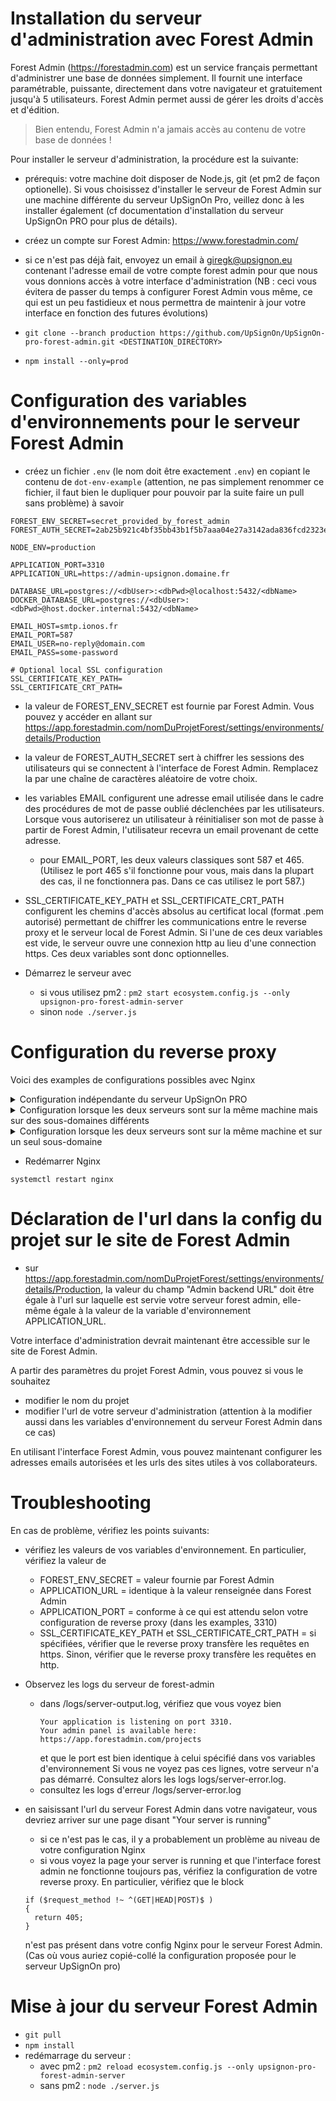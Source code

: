 # Installation du serveur d'administration avec Forest Admin

Forest Admin (https://forestadmin.com) est un service français permettant d'administrer une base de données simplement. Il fournit une interface paramétrable, puissante, directement dans votre navigateur et gratuitement jusqu'à 5 utilisateurs. Forest Admin permet aussi de gérer les droits d'accès et d'édition.

> Bien entendu, Forest Admin n'a jamais accès au contenu de votre base de données !

Pour installer le serveur d'administration, la procédure est la suivante:

- prérequis: votre machine doit disposer de Node.js, git (et pm2 de façon optionelle). Si vous choisissez d'installer le serveur de Forest Admin sur une machine différente du serveur UpSignOn Pro, veillez donc à les installer également (cf documentation d'installation du serveur UpSignOn PRO pour plus de détails).

- créez un compte sur Forest Admin: https://www.forestadmin.com/
- si ce n'est pas déjà fait, envoyez un email à giregk@upsignon.eu contenant l'adresse email de votre compte forest admin pour que nous vous donnions accès à votre interface d'administration (NB : ceci vous évitera de passer du temps à configurer Forest Admin vous même, ce qui est un peu fastidieux et nous permettra de maintenir à jour votre interface en fonction des futures évolutions)

- `git clone --branch production https://github.com/UpSignOn/UpSignOn-pro-forest-admin.git <DESTINATION_DIRECTORY>`
- `npm install --only=prod`

# Configuration des variables d'environnements pour le serveur Forest Admin

- créez un fichier `.env` (le nom doit être exactement `.env`) en copiant le contenu de `dot-env-example` (attention, ne pas simplement renommer ce fichier, il faut bien le dupliquer pour pouvoir par la suite faire un pull sans problème) à savoir

```
FOREST_ENV_SECRET=secret_provided_by_forest_admin
FOREST_AUTH_SECRET=2ab25b921c4bf35bb43b1f5b7aaa04e27a3142ada836fcd2323ea148ad953145fd1cac1b1a2250fd33d13499345c

NODE_ENV=production

APPLICATION_PORT=3310
APPLICATION_URL=https://admin-upsignon.domaine.fr

DATABASE_URL=postgres://<dbUser>:<dbPwd>@localhost:5432/<dbName>
DOCKER_DATABASE_URL=postgres://<dbUser>:<dbPwd>@host.docker.internal:5432/<dbName>

EMAIL_HOST=smtp.ionos.fr
EMAIL_PORT=587
EMAIL_USER=no-reply@domain.com
EMAIL_PASS=some-password

# Optional local SSL configuration
SSL_CERTIFICATE_KEY_PATH=
SSL_CERTIFICATE_CRT_PATH=
```

- la valeur de FOREST_ENV_SECRET est fournie par Forest Admin. Vous pouvez y accéder en allant sur https://app.forestadmin.com/nomDuProjetForest/settings/environments/details/Production
- la valeur de FOREST_AUTH_SECRET sert à chiffrer les sessions des utilisateurs qui se connectent à l'interface de Forest Admin. Remplacez la par une chaîne de caractères aléatoire de votre choix.
- les variables EMAIL configurent une adresse email utilisée dans le cadre des procédures de mot de passe oublié déclenchées par les utilisateurs. Lorsque vous autoriserez un utilisateur à réinitialiser son mot de passe à partir de Forest Admin, l'utilisateur recevra un email provenant de cette adresse.
  - pour EMAIL_PORT, les deux valeurs classiques sont 587 et 465. (Utilisez le port 465 s'il fonctionne pour vous, mais dans la plupart des cas, il ne fonctionnera pas. Dans ce cas utilisez le port 587.)
- SSL_CERTIFICATE_KEY_PATH et SSL_CERTIFICATE_CRT_PATH configurent les chemins d'accès absolus au certificat local (format .pem autorisé) permettant de chiffrer les communications entre le reverse proxy et le serveur local de Forest Admin. Si l'une de ces deux variables est vide, le serveur ouvre une connexion http au lieu d'une connection https. Ces deux variables sont donc optionnelles.

- Démarrez le serveur avec

  - si vous utilisez pm2 : `pm2 start ecosystem.config.js --only upsignon-pro-forest-admin-server`
  - sinon `node ./server.js`

# Configuration du reverse proxy

Voici des examples de configurations possibles avec Nginx

<details>
<summary>Configuration indépendante du serveur UpSignOn PRO</summary>

Utilisez cette configuration si vous avez installé votre serveur forest-admin sur une machine différente du serveur UpSignOn PRO.

Dans /etc/nginx/sites-enabled/upsignon-admin
Pensez à bien modifier les valeurs sous les `# TODO`

```
proxy_set_header X-Real-IP $remote_addr;
proxy_set_header X-Forwarded-For $proxy_add_x_forwarded_for;
server_tokens off;

add_header X-Frame-Options "DENY";
add_header X-XSS-Protection "1; mode=block";
add_header X-DNS-Prefetch-Control "off";
add_header X-Download-Options "noopen";
add_header X-Content-Type-Options "nosniff";
add_header X-Permitted-Cross-Domain-Policies "none";

# TODO
ssl_certificate /etc/certificate/myDomainCertificateSignedByTrustedAuthority.cer;
# TODO
ssl_certificate_key /etc/certificate/myDomainCertificatePrivateKey.key;
ssl_ciphers "EECDH+ECDSA+AESGCM EECDH+aRSA+AESGCM EECDH+ECDSA+SHA384 EECDH+ECDSA+SHA256 EECDH+aRSA+SHA384 EECDH+aRSA+SHA256 EECDH+aRSA+RC4 EECDH EDH+aRSA HIGH !RC4 !aNULL !eNULL !LOW !3DES !MD5 !EXP !PSK !SRP !DSS";

server {
  listen 443 ssl http2;
  listen [::]:443 ssl http2;
  # TODO
  server_name admin-upsignon.my-domain.fr;
  proxy_ssl_verify off;

  location / {
    # TODO (choix entre http et https & choix du port)
    proxy_pass http://localhost:3310;
  }
}

```

Attention, si vous avez choisi de configurer un certificat SSL pour le serveur Forest Admin, remplacez `http://localhost:3310` par `https://localhost:3310`

NB, contrairement à la configuration proposée pour le serveur UpSignOn Pro, le block

```
  if ($request_method !~ ^(GET|HEAD|POST)$ )
  {
    return 405;
  }
```

ne doit pas être présent.

</details>

<details>
<summary>Configuration lorsque les deux serveurs sont sur la même machine mais sur des sous-domaines différents</summary>

Utilisez cette configuration si vous avez installé votre serveur forest-admin sur la même machine que le serveur UpSignOn PRO.

Si vos deux sous-domaines utilisent des certificats différents (au lieu d'un unique certificat wildcard), déclarez chaque ssl_certificate et ssl_certificate_key à l'intérieur du bloc server correspondant.

Remplacez le fichier `/etc/nginx/sites-enabled/upsignonpro` par

Pensez à bien modifier les valeurs sous les `# TODO`

```
proxy_set_header X-Real-IP $remote_addr;
proxy_set_header X-Forwarded-For $proxy_add_x_forwarded_for;
server_tokens off;

add_header X-Frame-Options "DENY";
add_header X-XSS-Protection "1; mode=block";
add_header X-DNS-Prefetch-Control "off";
add_header X-Download-Options "noopen";
add_header X-Content-Type-Options "nosniff";
add_header X-Permitted-Cross-Domain-Policies "none";

ssl_ciphers "EECDH+ECDSA+AESGCM EECDH+aRSA+AESGCM EECDH+ECDSA+SHA384 EECDH+ECDSA+SHA256 EECDH+aRSA+SHA384 EECDH+aRSA+SHA256 EECDH+aRSA+RC4 EECDH EDH+aRSA HIGH !RC4 !aNULL !eNULL !LOW !3DES !MD5 !EXP !PSK !SRP !DSS";

server {
  listen 443 ssl http2;
  listen [::]:443 ssl http2;

  # TODO
  ssl_certificate /etc/certificate/myDomainCertificateSignedByTrustedAuthority.cer;
  # TODO
  ssl_certificate_key /etc/certificate/myDomainCertificatePrivateKey.key;

  # TODO
  server_name upsignon.my-domain.fr;
  proxy_ssl_verify off;

  location / {
    # TODO (choix entre http et https & choix du port)
    proxy_pass http://localhost:3000;
  }
  if ($request_method !~ ^(GET|HEAD|POST)$ )
  {
    return 405;
  }
}

server {
  listen 443 ssl http2;
  listen [::]:443 ssl http2;

  # TODO
  ssl_certificate /etc/certificate/myAdminDomainCertificateSignedByTrustedAuthority.cer;
  # TODO
  ssl_certificate_key /etc/certificate/myAdminDomainCertificatePrivateKey.key;

  # TODO
  server_name admin-upsignon.my-domain.fr;
  proxy_ssl_verify off;

  location / {
    # TODO (choix entre http et https & choix du port)
    proxy_pass http://localhost:3310;
  }
}

```

Attention, si vous avez choisi de configurer un certificat SSL pour le serveur Forest Admin, remplacez `http://localhost:3310` par `https://localhost:3310`

</details>

<details>
<summary>Configuration lorsque les deux serveurs sont sur la même machine et sur un seul sous-domaine</summary>

Vous pouvez configurer le serveur Forest Admin sur le même sous-domaine que le serveur UpSignOn PRO en lui ajoutant un chemin. Par exemple, vous pourriez choisir les url suivantes

- serveur UpSignOn PRO : 'https://upsignon.domaine.fr'
- serveur Forest Admin : 'https://upsignon.domaine.fr/forest-admin' (pour éviter les conflits de chemin avec le serveur UpSignOn PRO, nous vous conseillons dans cette configuration de n'utiliser que le chemin forest-admin)

Remplacez le fichier `/etc/nginx/sites-enabled/upsignonpro` par

Pensez à bien modifier les valeurs sous les `# TODO`

```
proxy_set_header X-Real-IP $remote_addr;
proxy_set_header X-Forwarded-For $proxy_add_x_forwarded_for;
server_tokens off;

add_header X-Frame-Options "DENY";
add_header X-XSS-Protection "1; mode=block";
add_header X-DNS-Prefetch-Control "off";
add_header X-Download-Options "noopen";
add_header X-Content-Type-Options "nosniff";
add_header X-Permitted-Cross-Domain-Policies "none";

# TODO
ssl_certificate /etc/certificate/myDomainCertificateSignedByTrustedAuthority.cer;
# TODO
ssl_certificate_key /etc/certificate/myDomainCertificatePrivateKey.key;
ssl_ciphers "EECDH+ECDSA+AESGCM EECDH+aRSA+AESGCM EECDH+ECDSA+SHA384 EECDH+ECDSA+SHA256 EECDH+aRSA+SHA384 EECDH+aRSA+SHA256 EECDH+aRSA+RC4 EECDH EDH+aRSA HIGH !RC4 !aNULL !eNULL !LOW !3DES !MD5 !EXP !PSK !SRP !DSS";

server {
  listen 443 ssl http2;
  listen [::]:443 ssl http2;
  # TODO
  server_name upsignon.my-domain.fr;
  proxy_ssl_verify off;

  location / {
    # TODO (choix entre http et https & choix du port)
    proxy_pass http://localhost:3000;
  }
  location /forest-admin/ {
    # TODO (choix entre http et https & choix du port)
    proxy_pass http://localhost:3310/;
  }
}

```

- Attention, si vous avez choisi de configurer un certificat SSL pour le serveur Forest Admin, remplacez `http://localhost:3310` par `https://localhost:3310`
- Pensez aussi dans ce cas à ce que la variable d'environnement APPLICATION_URL contienne bien le chemin (sans '/' final).

> Attention, dans cette configuration la présence des caractères '/' après `/forest-admin/` et `http://localhost:3310/` est essentielle.

</details>

- Redémarrer Nginx

```
systemctl restart nginx
```

# Déclaration de l'url dans la config du projet sur le site de Forest Admin

- sur https://app.forestadmin.com/nomDuProjetForest/settings/environments/details/Production, la valeur du champ "Admin backend URL" doit être égale à l'url sur laquelle est servie votre serveur forest admin, elle-même égale à la valeur de la variable d'environnement APPLICATION_URL.

Votre interface d'administration devrait maintenant être accessible sur le site de Forest Admin.

A partir des paramètres du projet Forest Admin, vous pouvez si vous le souhaitez

- modifier le nom du projet
- modifier l'url de votre serveur d'administration (attention à la modifier aussi dans les variables d'environnement du serveur Forest Admin dans ce cas)

En utilisant l'interface Forest Admin, vous pouvez maintenant configurer les adresses emails autorisées et les urls des sites utiles à vos collaborateurs.

# Troubleshooting

En cas de problème, vérifiez les points suivants:

- vérifiez les valeurs de vos variables d'environnement. En particulier, vérifiez la valeur de

  - FOREST_ENV_SECRET = valeur fournie par Forest Admin
  - APPLICATION_URL = identique à la valeur renseignée dans Forest Admin
  - APPLICATION_PORT = conforme à ce qui est attendu selon votre configuration de reverse proxy (dans les examples, 3310)
  - SSL_CERTIFICATE_KEY_PATH et SSL_CERTIFICATE_CRT_PATH = si spécifiées, vérifier que le reverse proxy transfère les requêtes en https. Sinon, vérifier que le reverse proxy transfère les requêtes en http.

- Observez les logs du serveur de forest-admin

  - dans <dossier forest admin>/logs/server-output.log, vérifiez que vous voyez bien
    ```
    Your application is listening on port 3310.
    Your admin panel is available here: https://app.forestadmin.com/projects
    ```
    et que le port est bien identique à celui spécifié dans vos variables d'environnement
    Si vous ne voyez pas ces lignes, votre serveur n'a pas démarré. Consultez alors les logs logs/server-error.log.
  - consultez les logs d'erreur <dossier forest admin>/logs/server-error.log

- en saisissant l'url du serveur Forest Admin dans votre navigateur, vous devriez arriver sur une page disant "Your server is running"

  - si ce n'est pas le cas, il y a probablement un problème au niveau de votre configuration Nginx
  - si vous voyez la page your server is running et que l'interface forest admin ne fonctionne toujours pas, vérifiez la configuration de votre reverse proxy. En particulier, vérifiez que le block

  ```
  if ($request_method !~ ^(GET|HEAD|POST)$ )
  {
    return 405;
  }
  ```

  n'est pas présent dans votre config Nginx pour le serveur Forest Admin. (Cas où vous auriez copié-collé la configuration proposée pour le serveur UpSignOn pro)

# Mise à jour du serveur Forest Admin

- `git pull`
- `npm install`
- redémarrage du serveur :
  - avec pm2 : `pm2 reload ecosystem.config.js --only upsignon-pro-forest-admin-server`
  - sans pm2 : `node ./server.js`
